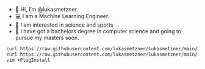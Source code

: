 - 👋 Hi, I’m @lukasmetzner
- 💻 I am a Machine Learning Engineer.
- 👀 I am interested in science and sports
- 🌱 I have got a bachelors degree in computer science and going to pursue my masters soon.

``` bash
curl https://raw.githubusercontent.com/lukasmetzner/lukasmetzner/main/.tmux.conf > ~/.tmux.conf && \
curl https://raw.githubusercontent.com/lukasmetzner/lukasmetzner/main/.vimrc > ~/.vimrc && \
vim +PlugInstall
```

<!---
lukasmetzner/lukasmetzner is a ✨ special ✨ repository because its `README.md` (this file) appears on your GitHub profile.
You can click the Preview link to take a look at your changes.
--->
